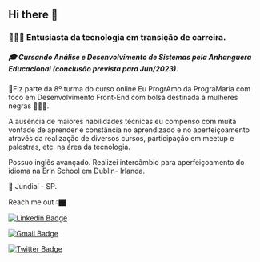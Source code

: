 ## Hi there 👋

### 👩🏿‍💻 Entusiasta da tecnologia em transição de carreira.

##### 🎓 Cursando Análise e Desenvolvimento de Sistemas pela Anhanguera Educacional (conclusão prevista para Jun/2023). 


🚀Fiz parte da 8º turma do curso online Eu ProgrAmo da PrograMaria com foco em Desenvolvimento Front-End com bolsa destinada à mulheres negras 👩🏾‍🦱. 

A ausência de maiores habilidades técnicas eu compenso com muita vontade de aprender e constância no aprendizado e no aperfeiçoamento através da realização de diversos cursos, participação em meetup e palestras, etc. na área da tecnologia. 

Possuo inglês avançado. Realizei intercâmbio para aperfeiçoamento do idioma na Erin School em Dublin- Irlanda. 

📍 Jundiaí - SP.

Reach me out 👇🏿

[![Linkedin Badge](https://img.shields.io/badge/-Helen%20Carvalho-0e76a8?style=flat-square&logo=Linkedin&logoColor=white&link=https://www.https://www.linkedin.com/in/helen-de-carva/)](https://www.https://www.linkedin.com/in/helen-de-carva/) 

[![Gmail Badge](https://img.shields.io/badge/-helendecarva@gmail.com-db4a39?style=flat-square&logo=Gmail&logoColor=white&link=mailto:helendecarva@gmail.com)](mailto:helendecarva@gmail.com)

[![Twitter Badge](https://img.shields.io/badge/-@ahelenca-00acee?style=flat-square&labelColor=00acee&logo=twitter&logoColor=white&link=https://twitter.com/ahelenca)](https://twitter.com/ahelenca) 


